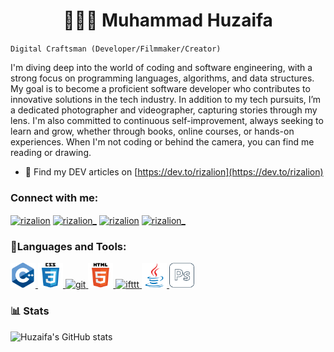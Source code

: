 <h1 align="center">👨🏻‍💻 Muhammad Huzaifa</h1></p>
<code>Digital Craftsman (Developer/Filmmaker/Creator)</code></p>
I'm diving deep into the world of coding and software engineering, with a strong focus on programming languages, algorithms, and data structures. My goal is to become a proficient software developer who contributes to innovative solutions in the tech industry.
In addition to my tech pursuits, I’m a dedicated photographer and videographer, capturing stories through my lens. I'm also committed to continuous self-improvement, always seeking to learn and grow, whether through books, online courses, or hands-on experiences.
When I'm not coding or behind the camera, you can find me reading or drawing.

- 📝 Find my DEV articles on [https://dev.to/rizalion](https://dev.to/rizalion)

<h3 align="left">Connect with me:</h3>
<p align="left">
<a href="https://dev.to/rizalion" target="blank"><img align="center" src="https://raw.githubusercontent.com/rahuldkjain/github-profile-readme-generator/master/src/images/icons/Social/devto.svg" alt="rizalion" height="30" width="40" /></a>
<a href="https://twitter.com/rizalion_" target="blank"><img align="center" src="https://raw.githubusercontent.com/rahuldkjain/github-profile-readme-generator/master/src/images/icons/Social/twitter.svg" alt="rizalion_" height="30" width="40" /></a>
<a href="https://linkedin.com/in/rizalion" target="blank"><img align="center" src="https://raw.githubusercontent.com/rahuldkjain/github-profile-readme-generator/master/src/images/icons/Social/linked-in-alt.svg" alt="rizalion" height="30" width="40" /></a>
<a href="https://instagram.com/rizalion_" target="blank"><img align="center" src="https://raw.githubusercontent.com/rahuldkjain/github-profile-readme-generator/master/src/images/icons/Social/instagram.svg" alt="rizalion_" height="30" width="40" /></a>
</p>

<h3 align="left">🧰Languages and Tools:</h3>
<p align="left"> <a href="https://www.w3schools.com/cpp/" target="_blank" rel="noreferrer"> <img src="https://raw.githubusercontent.com/devicons/devicon/master/icons/cplusplus/cplusplus-original.svg" alt="cplusplus" width="40" height="40"/> </a> <a href="https://www.w3schools.com/css/" target="_blank" rel="noreferrer"> <img src="https://raw.githubusercontent.com/devicons/devicon/master/icons/css3/css3-original-wordmark.svg" alt="css3" width="40" height="40"/> </a> <a href="https://git-scm.com/" target="_blank" rel="noreferrer"> <img src="https://www.vectorlogo.zone/logos/git-scm/git-scm-icon.svg" alt="git" width="40" height="40"/> </a> <a href="https://www.w3.org/html/" target="_blank" rel="noreferrer"> <img src="https://raw.githubusercontent.com/devicons/devicon/master/icons/html5/html5-original-wordmark.svg" alt="html5" width="40" height="40"/> </a> <a href="https://ifttt.com/" target="_blank" rel="noreferrer"> <img src="https://www.vectorlogo.zone/logos/ifttt/ifttt-ar21.svg" alt="ifttt" width="40" height="40"/> </a> <a href="https://www.java.com" target="_blank" rel="noreferrer"> <img src="https://raw.githubusercontent.com/devicons/devicon/master/icons/java/java-original.svg" alt="java" width="40" height="40"/> </a> <a href="https://www.photoshop.com/en" target="_blank" rel="noreferrer"> <img src="https://raw.githubusercontent.com/devicons/devicon/master/icons/photoshop/photoshop-line.svg" alt="photoshop" width="40" height="40"/> </a> </p>

### 📊 Stats

![Huzaifa's GitHub stats](https://github-readme-stats.vercel.app/api?username=rizalion&show_icons=true&theme=gruvbox)

<!-- ![GitHub Streak](https://streak-stats.demolab.com?user=rizalion&theme=gruvbox&border_radius=4.5) -->

#

